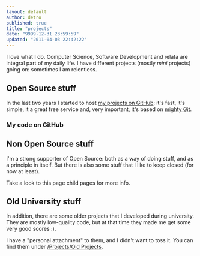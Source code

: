 ```yaml
---
layout: default
author: detro
published: true
title: "projects"
date: "9999-12-31 23:59:59"
updated: "2011-04-03 22:42:22"
---
```


I love what I do. Computer Science, Software Development and relata are integral part of my daily life. I have different projects (mostly _mini_ projects) going on: sometimes I am relentless.

## Open Source stuff
In the last two years I started to host [my projects on GitHub](https://github.com/detro): it's fast, it's simple, it a great free service and, very important, it's based on [mighty Git](http://git-scm.com/).

### My code on GitHub
<div id="github-badge"></div>
<script type="text/javascript" charset="utf-8">
  GITHUB_USERNAME="detro";
  GITHUB_HEAD="div";
  GITHUB_THEME="white";
  GITHUB_TITLE = "A brief view of my current projects on GitHub";
  GITHUB_SHOW_ALL = "Show all";
</script>
<script src="http://drnic.github.com/github-badges/dist/github-badge-launcher.js" type="text/javascript"></script>

## Non Open Source stuff
I'm a strong supporter of Open Source: both as a way of doing stuff, and as a principle in itself. But there is also some stuff that I like to keep closed (for now at least).

Take a look to this page child pages for more info.

## Old University stuff
In addition, there are some older projects that I developed during university. They are mostly low-quality code, but at that time they made me get some very good scores :).

I have a "personal attachment" to them, and I didn't want to toss it. You can find them under [/Projects/Old Projects](/Projects/Old-projects).
